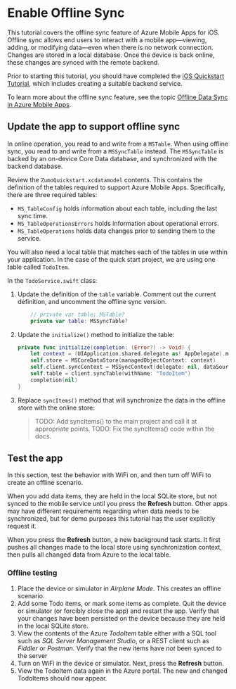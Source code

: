 # Enable Offline Sync

This tutorial covers the offline sync feature of Azure Mobile Apps for iOS. Offline sync allows end users to interact with a mobile app&mdash;viewing, adding, or modifying data&mdash;even when there is no network connection. Changes are stored in a local database. Once the device is back online, these changes are synced with the remote backend.

Prior to starting this tutorial, you should have completed the [iOS Quickstart Tutorial](./index.md), which includes creating a suitable backend service.

To learn more about the offline sync feature, see the topic [Offline Data Sync in Azure Mobile Apps](../../howto/datasync.md).

## Update the app to support offline sync

In online operation, you read to and write from a `MSTable`.  When using offline sync, you read to and write from a `MSSyncTable` instead.  The `MSSyncTable` is backed by an on-device Core Data database, and synchronized with the backend database.

Review the `ZumoQuickstart.xcdatamodel` contents.  This contains the definition of the tables required to support Azure Mobile Apps.  Specifically, there are three required tables:

* `MS_TableConfig` holds information about each table, including the last sync time.
* `MS_TableOperationsErrors` holds information about operational errors.
* `MS_TableOperations` holds data changes prior to sending them to the service.

You will also need a local table that matches each of the tables in use within your application.  In the case of the quick start project, we are using one table called `TodoItem`.

In the `TodoService.swift` class:

1. Update the definition of the `table` variable.  Comment out the current definition, and uncomment the offline sync version.

    ``` swift linenums="16"
        // private var table: MSTable?
        private var table: MSSyncTable?
    ```

2. Update the `initialize()` method to initialize the table:

    ``` swift linenums="24"
    private func initialize(completion: (Error?) -> Void) {
        let context = (UIApplication.shared.delegate as! AppDelegate).managedObjectContext!
        self.store = MSCoreDataStore(managedObjectContext: context)
        self.client.syncContext = MSSyncContext(delegate: nil, dataSource: self.store, callback: nil)
        self.table = client.syncTable(withName: "TodoItem")
        completion(nil)
    }
    ```

3. Replace `syncItems()` method that will synchronize the data in the offline store with the online store:

    > TODO: Add syncItems() to the main project and call it at appropriate points.
    > TODO: Fix the syncItems() code within the docs.

## Test the app

In this section, test the behavior with WiFi on, and then turn off WiFi to create an offline scenario.

When you add data items, they are held in the local SQLite store, but not synced to the mobile service until you press the **Refresh** button. Other apps may have different requirements regarding when data needs to be synchronized, but for demo purposes this tutorial has the user explicitly request it.

When you press the **Refresh** button, a new background task starts. It first pushes all changes made to the local store using synchronization context, then pulls all changed data from Azure to the local table.

### Offline testing

1. Place the device or simulator in *Airplane Mode*. This creates an offline scenario.
2. Add some Todo items, or mark some items as complete. Quit the device or simulator (or forcibly close the app) and restart the app. Verify that your changes have been persisted on the device because they are held in the local SQLite store.
3. View the contents of the Azure *TodoItem* table either with a SQL tool such as *SQL Server Management Studio*, or a REST client such as *Fiddler* or *Postman*. Verify that the new items have *not* been synced to the server
4. Turn on WiFi in the device or simulator. Next, press the **Refresh** button.
5. View the TodoItem data again in the Azure portal. The new and changed TodoItems should now appear.
